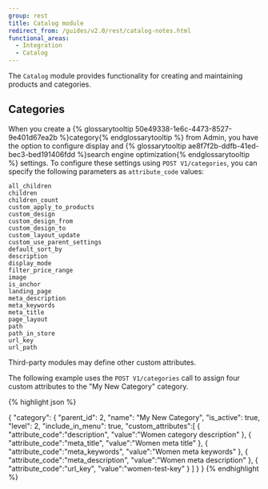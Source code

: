 ```yaml
---
group: rest
title: Catalog module
redirect_from: /guides/v2.0/rest/catalog-notes.html
functional_areas:
  - Integration
  - Catalog
---
```


The `Catalog` module provides functionality for creating and maintaining products and categories.

## Categories

When you create a {% glossarytooltip 50e49338-1e6c-4473-8527-9e401d67ea2b %}category{% endglossarytooltip %} from Admin, you have the option to configure display and {% glossarytooltip ae8f7f2b-ddfb-41ed-bec3-bed191406fdd %}search engine optimization{% endglossarytooltip %} settings. To configure these settings using `POST V1/categories`, you can specify the following parameters as `attribute_code` values:

```
all_children
children
children_count
custom_apply_to_products
custom_design
custom_design_from
custom_design_to
custom_layout_update
custom_use_parent_settings
default_sort_by
description
display_mode
filter_price_range
image
is_anchor
landing_page
meta_description
meta_keywords
meta_title
page_layout
path
path_in_store
url_key
url_path
```

Third-party modules may define other custom attributes.

The following example uses the `POST V1/categories` call to assign four custom attributes to the "My New Category" category.

{% highlight json %}

{
"category": {
    "parent_id": 2,
    "name": "My New Category",
    "is_active": true,
    "level": 2,
    "include_in_menu": true,
    "custom_attributes":[
         {
            "attribute_code":"description",
            "value":"Women category description"
         },
         {
            "attribute_code":"meta_title",
            "value":"Women meta title"
         },
         {
            "attribute_code":"meta_keywords",
            "value":"Women meta keywords"
         },
         {
            "attribute_code":"meta_description",
            "value":"Women meta description"
         },
         {
            "attribute_code":"url_key",
            "value":"women-test-key"
         }
      ]
    }
}
{% endhighlight %}
